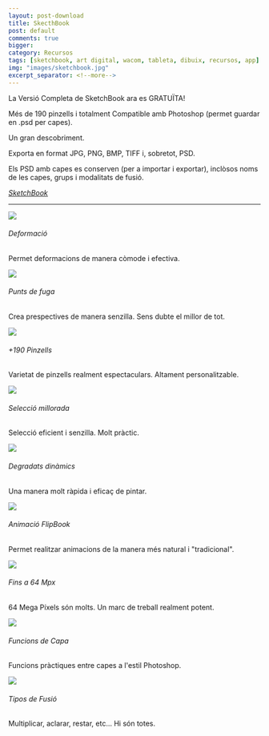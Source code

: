 ```yaml
---
layout: post-download
title: SkecthBook
post: default
comments: true
bigger:
category: Recursos
tags: [sketchbook, art digital, wacom, tableta, dibuix, recursos, app]
img: "images/sketchbook.jpg"
excerpt_separator: <!--more-->
---
```


La Versió Completa de SketchBook ara es GRATUÏTA!

Més de 190 pinzells i totalment Compatible amb Photoshop (permet guardar en .psd per capes). 



<!--more-->


Un gran descobriment.

Exporta en format JPG, PNG, BMP, TIFF i, sobretot, PSD.

Els PSD amb capes es conserven (per a importar i exportar), inclòsos noms de les capes, grups i modalitats de fusió.

<em><u><a href="https://sketchbook.com" title="Visitar pàgina oficial de Sketchbook" target="_blank"><i class="icon-cloud-download"></i>SketchBook</a></u></em>

---

<div class="post-flip">
<a href="{{ site.baseurl }}/images/sketchbook/img1.jpg" data-lightbox="roadtrip"><img class="img-min" src="{{ site.baseurl }}/images/sketchbook/img1.jpg"></a>
<h6>Deformació</h6>
<p>Permet deformacions de manera còmode i efectiva.</p>
</div>


<div class="post-flip">
<a href="{{ site.baseurl }}/images/sketchbook/img2.jpg" data-lightbox="roadtrip"><img class="img-min" src="{{ site.baseurl }}/images/sketchbook/img2.jpg"></a>
<h6>Punts de fuga</h6>
<p>Crea prespectives de manera senzilla. Sens dubte el millor de tot.</p>
</div>


<div class="post-flip">
<a href="{{ site.baseurl }}/images/sketchbook/img3.jpg" data-lightbox="roadtrip"><img class="img-min" src="{{ site.baseurl }}/images/sketchbook/img3.jpg"></a>
<h6>+190 Pinzells</h6>
<p>Varietat de pinzells realment espectaculars. Altament personalitzable.</p>
</div>


<div class="post-flip">
<a href="{{ site.baseurl }}/images/sketchbook/img4.jpg" data-lightbox="roadtrip"><img class="img-min" src="{{ site.baseurl }}/images/sketchbook/img4.jpg"></a>
<h6>Selecció millorada</h6>
<p>Selecció eficient i senzilla. Molt pràctic.</p>
</div>


<div class="post-flip">
<a href="{{ site.baseurl }}/images/sketchbook/img5.jpg" data-lightbox="roadtrip"><img class="img-min" src="{{ site.baseurl }}/images/sketchbook/img5.jpg"></a>
<h6>Degradats dinàmics</h6>
<p>Una manera molt ràpida i eficaç de pintar.</p>
</div>


<div class="post-flip">
<a href="{{ site.baseurl }}/images/sketchbook/img6.jpg" data-lightbox="roadtrip"><img class="img-min" src="{{ site.baseurl }}/images/sketchbook/img6.jpg"></a>
<h6>Animació FlipBook</h6>
<p>Permet realitzar animacions de la manera més natural i "tradicional".</p>
</div>


<div class="post-flip">
<a href="{{ site.baseurl }}/images/sketchbook/img7.jpg" data-lightbox="roadtrip"><img class="img-min" src="{{ site.baseurl }}/images/sketchbook/img7.jpg"></a>
<h6>Fins a 64 Mpx</h6>
<p>64 Mega Píxels són molts. Un marc de treball realment potent.</p>
</div>


<div class="post-flip">
<a href="{{ site.baseurl }}/images/sketchbook/img8.jpg" data-lightbox="roadtrip"><img class="img-min" src="{{ site.baseurl }}/images/sketchbook/img8.jpg"></a>
<h6>Funcions de Capa</h6>
<p>Funcions pràctiques entre capes a l'estil Photoshop.</p>
</div>


<div class="post-flip">
<a href="{{ site.baseurl }}/images/sketchbook/img9.jpg" data-lightbox="roadtrip"><img class="img-min" src="{{ site.baseurl }}/images/sketchbook/img9.jpg"></a>
<h6>Tipos de Fusió</h6>
<p>Multiplicar, aclarar, restar, etc... Hi són totes.</p>
</div>
